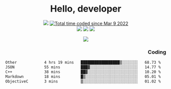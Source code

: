 # <div align='center' >Hello, developer</div>

<div align='center'>
  <a ><img src="https://img.shields.io/badge/dynamic/json?url=https%3A%2F%2Fapi.swo.moe%2Fstats%2Fgithub%2FFree-Aaron-Li&query=count&color=181717&label=GitHub&labelColor=282c34&logo=github&suffix=+follows&cacheSeconds=3600"></a>
  <a href="https://wakatime.com/@fe40087f-8eae-48dc-9950-ad0633db1591"><img src="https://wakatime.com/badge/user/fe40087f-8eae-48dc-9950-ad0633db1591.svg" alt="Total time coded since Mar 9 2022" /></a>
</div>
<div align='center'>
  <a><img src="https://img.shields.io/badge/C%2FC%2B%2B%20-%20%2375664D"></a>
  <a><img src="https://img.shields.io/badge/Kotlin%20-%20%2375664D"></a>
  <a><img src="https://img.shields.io/badge/JavaScript%20-%20%2375664D"></a>
</div>

<p align="center">
  <img src="https://readme-typing-svg.demolab.com/?lines=你好!+开发者;Hello!+ developer&font=Fira%20Code&center=true&width=380&height=50&duration=4000&pause=1000">
</p>


<div align='right'>
  <h3>Coding</h3>
</div>

<!--START_SECTION:waka-->

```txt
Other            4 hrs 19 mins   █████████████████▒░░░░░░░   68.73 %
JSON             55 mins         ███▓░░░░░░░░░░░░░░░░░░░░░   14.77 %
C++              38 mins         ██▓░░░░░░░░░░░░░░░░░░░░░░   10.20 %
Markdown         18 mins         █▒░░░░░░░░░░░░░░░░░░░░░░░   05.01 %
ObjectiveC       3 mins          ▒░░░░░░░░░░░░░░░░░░░░░░░░   01.02 %
```

<!--END_SECTION:waka-->




